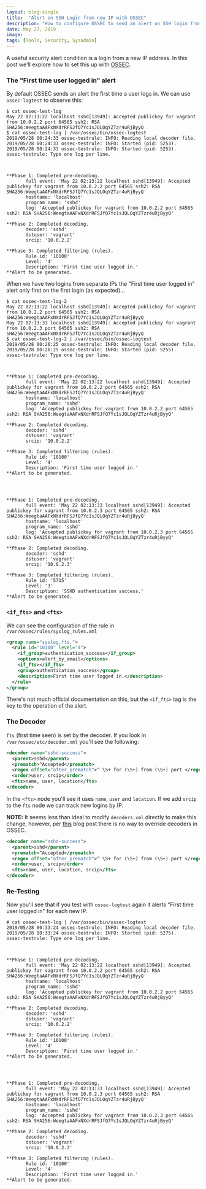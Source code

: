 ```yaml
---
layout: blog-single
title:  "Alert on SSH Login from new IP with OSSEC"
description: "How to configure OSSEC to send an alert on SSH login from new IP"
date: May 27, 2019
image: 
tags: [Tools, Security, Sysadmin]
---
```


A useful security alert condition is a login from a new IP address. In this post we'll explore how to set this up with [OSSEC](https://www.ossec.net/).

<!-- excerpt_separator -->

### The "First time user logged in" alert

By default OSSEC sends an alert the first time a user logs in. We can use `ossec-logtest` to observe this:

```
$ cat ossec-lest-log
May 22 02:13:22 localhost sshd[13949]: Accepted publickey for vagrant from 10.0.2.2 port 64565 ssh2: RSA SHA256:WeegtaAAFxNXdrRFSJfQ7Yc1sJQLOqYZTzr4uRjByyQ
$ cat ossec-test-log | /var/ossec/bin/ossec-logtest 
2019/05/28 00:24:33 ossec-testrule: INFO: Reading local decoder file.
2019/05/28 00:24:33 ossec-testrule: INFO: Started (pid: 5253).
2019/05/28 00:24:33 ossec-testrule: INFO: Started (pid: 5253).
ossec-testrule: Type one log per line.



**Phase 1: Completed pre-decoding.
       full event: 'May 22 02:13:22 localhost sshd[13949]: Accepted publickey for vagrant from 10.0.2.2 port 64565 ssh2: RSA SHA256:WeegtaAAFxNXdrRFSJfQ7Yc1sJQLOqYZTzr4uRjByyQ'
       hostname: 'localhost'
       program_name: 'sshd'
       log: 'Accepted publickey for vagrant from 10.0.2.2 port 64565 ssh2: RSA SHA256:WeegtaAAFxNXdrRFSJfQ7Yc1sJQLOqYZTzr4uRjByyQ'

**Phase 2: Completed decoding.
       decoder: 'sshd'
       dstuser: 'vagrant'
       srcip: '10.0.2.2'

**Phase 3: Completed filtering (rules).
       Rule id: '10100'
       Level: '4'
       Description: 'First time user logged in.'
**Alert to be generated.
```

When we have two logins from separate IPs the "First time user logged in" alert only first on the first login (as expected)...

```
$ cat ossec-test-log-2
May 22 02:13:22 localhost sshd[13949]: Accepted publickey for vagrant from 10.0.2.2 port 64565 ssh2: RSA SHA256:WeegtaAAFxNXdrRFSJfQ7Yc1sJQLOqYZTzr4uRjByyQ
May 22 02:13:33 localhost sshd[13949]: Accepted publickey for vagrant from 10.0.2.3 port 64565 ssh2: RSA SHA256:WeegtaAAFxNXdrRFSJfQ7Yc1sJQLOqYZTzr4uRjByyQ
$ cat ossec-test-log-2 | /var/ossec/bin/ossec-logtest 
2019/05/28 00:26:25 ossec-testrule: INFO: Reading local decoder file.
2019/05/28 00:26:25 ossec-testrule: INFO: Started (pid: 5255).
ossec-testrule: Type one log per line.



**Phase 1: Completed pre-decoding.
       full event: 'May 22 02:13:22 localhost sshd[13949]: Accepted publickey for vagrant from 10.0.2.2 port 64565 ssh2: RSA SHA256:WeegtaAAFxNXdrRFSJfQ7Yc1sJQLOqYZTzr4uRjByyQ'
       hostname: 'localhost'
       program_name: 'sshd'
       log: 'Accepted publickey for vagrant from 10.0.2.2 port 64565 ssh2: RSA SHA256:WeegtaAAFxNXdrRFSJfQ7Yc1sJQLOqYZTzr4uRjByyQ'

**Phase 2: Completed decoding.
       decoder: 'sshd'
       dstuser: 'vagrant'
       srcip: '10.0.2.2'

**Phase 3: Completed filtering (rules).
       Rule id: '10100'
       Level: '4'
       Description: 'First time user logged in.'
**Alert to be generated.




**Phase 1: Completed pre-decoding.
       full event: 'May 22 02:13:33 localhost sshd[13949]: Accepted publickey for vagrant from 10.0.2.3 port 64565 ssh2: RSA SHA256:WeegtaAAFxNXdrRFSJfQ7Yc1sJQLOqYZTzr4uRjByyQ'
       hostname: 'localhost'
       program_name: 'sshd'
       log: 'Accepted publickey for vagrant from 10.0.2.3 port 64565 ssh2: RSA SHA256:WeegtaAAFxNXdrRFSJfQ7Yc1sJQLOqYZTzr4uRjByyQ'

**Phase 2: Completed decoding.
       decoder: 'sshd'
       dstuser: 'vagrant'
       srcip: '10.0.2.3'

**Phase 3: Completed filtering (rules).
       Rule id: '5715'
       Level: '3'
       Description: 'SSHD authentication success.'
**Alert to be generated.
```

### `<if_fts>` and `<fts>`

We can see the configuration of the rule in `/var/ossec/rules/syslog_rules.xml`

```xml
<group name="syslog,fts,">
  <rule id="10100" level="4">
    <if_group>authentication_success</if_group>
    <options>alert_by_email</options>
    <if_fts></if_fts>
    <group>authentication_success</group>
    <description>First time user logged in.</description>
  </rule>
</group>
```

There's not much official documentation on this, but the `<if_fts>` tag is the key to the operation of the alert.

### The Decoder

`fts` (first time seen) is set by the decoder. If you look in `/var/ossec/etc/decoder.xml` you'll see the following:


```xml
<decoder name="sshd-success">
  <parent>sshd</parent>
  <prematch>^Accepted</prematch>
  <regex offset="after_prematch">^ \S+ for (\S+) from (\S+) port </regex>
  <order>user, srcip</order>
  <fts>name, user, location</fts>
</decoder>
```

In the `<fts>` node you'll see it uses `name`, `user` and `location`. If we add `srcip` to the `fts` node we can track new logins by IP.

<div class="tout tout--secondary">
<p><b>NOTE:</b> It seems less than ideal to modify <code>decoders.xml</code> directly to make this change, however, per <a href="https://blog.rapid7.com/2016/08/31/ossec-series-configuration-pitfalls/">this</a> blog post there is no way to override decoders in OSSEC.</p>
</div>


```xml
<decoder name="sshd-success">
  <parent>sshd</parent>
  <prematch>^Accepted</prematch>
  <regex offset="after_prematch">^ \S+ for (\S+) from (\S+) port </regex>
  <order>user, srcip</order>
  <fts>name, user, location, srcip</fts>
</decoder>
```

### Re-Testing

Now you'll see that if you test with `ossec-logtest` again it alerts "First time user logged in" for each new IP.

```
# cat ossec-test-log | /var/ossec/bin/ossec-logtest 
2019/05/28 00:33:24 ossec-testrule: INFO: Reading local decoder file.
2019/05/28 00:33:24 ossec-testrule: INFO: Started (pid: 5275).
ossec-testrule: Type one log per line.



**Phase 1: Completed pre-decoding.
       full event: 'May 22 02:13:22 localhost sshd[13949]: Accepted publickey for vagrant from 10.0.2.2 port 64565 ssh2: RSA SHA256:WeegtaAAFxNXdrRFSJfQ7Yc1sJQLOqYZTzr4uRjByyQ'
       hostname: 'localhost'
       program_name: 'sshd'
       log: 'Accepted publickey for vagrant from 10.0.2.2 port 64565 ssh2: RSA SHA256:WeegtaAAFxNXdrRFSJfQ7Yc1sJQLOqYZTzr4uRjByyQ'

**Phase 2: Completed decoding.
       decoder: 'sshd'
       dstuser: 'vagrant'
       srcip: '10.0.2.2'

**Phase 3: Completed filtering (rules).
       Rule id: '10100'
       Level: '4'
       Description: 'First time user logged in.'
**Alert to be generated.




**Phase 1: Completed pre-decoding.
       full event: 'May 22 02:13:33 localhost sshd[13949]: Accepted publickey for vagrant from 10.0.2.3 port 64565 ssh2: RSA SHA256:WeegtaAAFxNXdrRFSJfQ7Yc1sJQLOqYZTzr4uRjByyQ'
       hostname: 'localhost'
       program_name: 'sshd'
       log: 'Accepted publickey for vagrant from 10.0.2.3 port 64565 ssh2: RSA SHA256:WeegtaAAFxNXdrRFSJfQ7Yc1sJQLOqYZTzr4uRjByyQ'

**Phase 2: Completed decoding.
       decoder: 'sshd'
       dstuser: 'vagrant'
       srcip: '10.0.2.3'

**Phase 3: Completed filtering (rules).
       Rule id: '10100'
       Level: '4'
       Description: 'First time user logged in.'
**Alert to be generated.
``` 